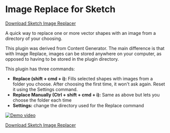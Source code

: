 # Image Replace for Sketch

[Download Sketch Image Replacer](https://github.com/iansilber/sketch-image-replace/archive/master.zip)

A quick way to replace one or more vector shapes with an image from a directory of your choosing.

This plugin was derived from Content Generator. The main difference is that with Image Replace, images can be stored anywhere on your computer, as opposed to having to be stored in the plugin directory.

This plugin has three commands:

* **Replace (shift + cmd + i):** Fills selected shapes with images from a folder you choose. After choosing the first time, it won't ask again. Reset it using the Settings command.
* **Replace Manually (Ctrl + shift + cmd + i):** Same as above but lets you choose the folder each time
* **Settings:** change the directory used for the Replace command

[![Demo video](http://img.youtube.com/vi/77KUm7uDPmY/0.jpg)](https://www.youtube.com/watch?v=77KUm7uDPmY)


[Download Sketch Image Replacer](https://github.com/iansilber/sketch-image-replace/archive/master.zip)
